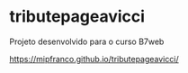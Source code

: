 # tributepageavicci

Projeto desenvolvido para o curso B7web 

https://mipfranco.github.io/tributepageavicci/